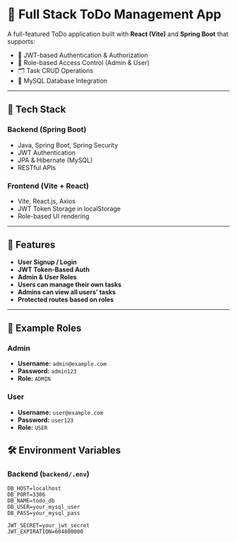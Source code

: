 # 📝 Full Stack ToDo Management App

A full-featured ToDo application built with **React (Vite)** and **Spring Boot** that supports:

- 🔐 JWT-based Authentication & Authorization
- 👥 Role-based Access Control (Admin & User)
- 🗂️ Task CRUD Operations
- 🐬 MySQL Database Integration

---

## 🚀 Tech Stack

### Backend (Spring Boot)
- Java, Spring Boot, Spring Security
- JWT Authentication
- JPA & Hibernate (MySQL)
- RESTful APIs
  
### Frontend (Vite + React)
- Vite, React.js, Axios
- JWT Token Storage in localStorage
- Role-based UI rendering

---

## 🔐 Features

- **User Signup / Login**
- **JWT Token-Based Auth**
- **Admin & User Roles**
- **Users can manage their own tasks**
- **Admins can view all users’ tasks**
- **Protected routes based on roles**

---

## 🧪 Example Roles

### Admin

- **Username:** `admin@example.com`  
- **Password:** `admin123`  
- **Role:** `ADMIN`

### User

- **Username:** `user@example.com`  
- **Password:** `user123`  
- **Role:** `USER`

## 🛠️ Environment Variables

### Backend (`backend/.env`)
```env
DB_HOST=localhost
DB_PORT=3306
DB_NAME=todo_db
DB_USER=your_mysql_user
DB_PASS=your_mysql_pass

JWT_SECRET=your_jwt_secret
JWT_EXPIRATION=604800000
